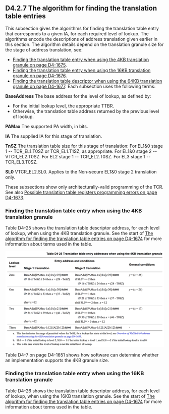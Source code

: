 ## D4.2.7 The algorithm for finding the translation table entries

This subsection gives the algorithms for finding the translation table entry that corresponds to a given IA, for each required level of lookup. The algorithms encode the descriptions of address translation given earlier in this section. The algorithm details depend on the translation granule size for the stage of address translation, see:
* [Finding the translation table entry when using the 4KB translation granule on page D4-1675](#).
* [Finding the translation table entry when using the 16KB translation granule on page D4-1676](#).
* [Finding the translation table descriptor when using the 64KB translation granule on page D4-1677](#).
Each subsection uses the following terms:

**BaseAddress**
The base address for the level of lookup, as defined by:
* For the initial lookup level, the appropriate TTBR.
* Otherwise, the translation table address returned by the previous level of lookup.

**PAMax**
The supported PA width, in bits.

**IA**
The supplied IA for this stage of translation.

**TnSZ**
The translation table size for this stage of translation:
For EL1&0 stage 1 -- TCR_EL1.T0SZ or TCR_EL1.T1SZ, as appropriate. 
For EL1&0 stage 2 -- VTCR_EL2.T0SZ.
For EL2 stage 1 -- TCR_EL2.T0SZ.
For EL3 stage 1 -- TCR_EL3.T0SZ.

**SL0**
VTCR_EL2.SL0. Applies to the Non-secure EL1&0 stage 2 translation only.

These subsections show only architecturally-valid programming of the TCR. See also [Possible translation table registers programming errors on page D4-1673](#).


### Finding the translation table entry when using the 4KB translation granule

Table D4-25 shows the translation table descriptor address, for each level of lookup, when using the 4KB translation granule. See the start of [The algorithm for finding the translation table entries on page D4-1674](#) for more information about terms used in the table.

![](table_d4_25.png)

Table D4-7 on page D4-1651 shows how software can determine whether an implementation supports the 4KB granule size.

### Finding the translation table entry when using the 16KB translation granule

Table D4-26 shows the translation table descriptor address, for each level of lookup, when using the 16KB translation granule. See the start of [The algorithm for finding the translation table entries on page D4-1674](#) for more information about terms used in the table.



